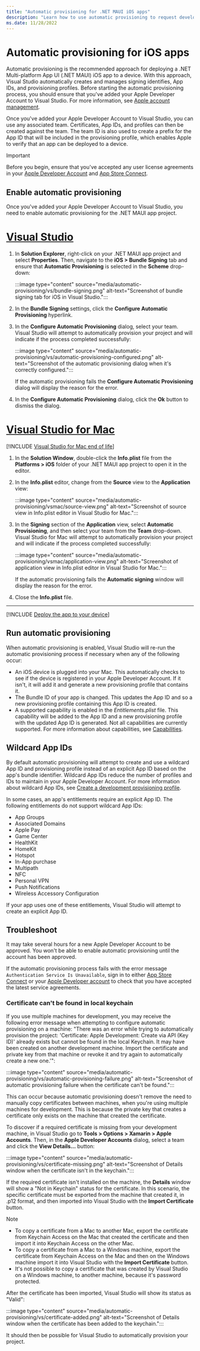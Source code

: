 ```yaml
---
title: "Automatic provisioning for .NET MAUI iOS apps"
description: "Learn how to use automatic provisioning to request development certificates and profiles for .NET MAUI iOS apps."
ms.date: 11/28/2022
---
```


# Automatic provisioning for iOS apps

Automatic provisioning is the recommended approach for deploying a .NET Multi-platform App UI (.NET MAUI) iOS app to a device. With this approach, Visual Studio automatically creates and manages signing identifies, App IDs, and provisioning profiles. Before starting the automatic provisioning process, you should ensure that you've added your Apple Developer Account to Visual Studio. For more information, see [Apple account management](~/ios/apple-account-management.md).

Once you've added your Apple Developer Account to Visual Studio, you can use any associated team. Certificates, App IDs, and profiles can then be created against the team. The team ID is also used to create a prefix for the App ID that will be included in the provisioning profile, which enables Apple to verify that an app can be deployed to a device.

> [!IMPORTANT]
> Before you begin, ensure that you've accepted any user license agreements in your [Apple Developer Account](https://developer.apple.com/account/) and [App Store Connect](https://appstoreconnect.apple.com/).

## Enable automatic provisioning

Once you've added your Apple Developer Account to Visual Studio, you need to enable automatic provisioning for the .NET MAUI app project.

<!-- markdownlint-disable MD025 -->
# [Visual Studio](#tab/vs)
<!-- markdownlint-enable MD025 -->

1. In **Solution Explorer**, right-click on your .NET MAUI app project and select **Properties**. Then, navigate to the **iOS > Bundle Signing** tab and ensure that **Automatic Provisioning** is selected in the **Scheme** drop-down:

    :::image type="content" source="media/automatic-provisioning/vs/bundle-signing.png" alt-text="Screenshot of bundle signing tab for iOS in Visual Studio.":::

1. In the **Bundle Signing** settings, click the **Configure Automatic Provisioning** hyperlink.

1. In the **Configure Automatic Provisioning** dialog, select your team. Visual Studio will attempt to automatically provision your project and will indicate if the process completed successfully:

    :::image type="content" source="media/automatic-provisioning/vs/automatic-provisioning-configured.png" alt-text="Screenshot of the automatic provisioning dialog when it's correctly configured.":::

    If the automatic provisioning fails the **Configure Automatic Provisioning** dialog will display the reason for the error.

1. In the **Configure Automatic Provisioning** dialog, click the **Ok** button to dismiss the dialog.

<!-- markdownlint-disable MD025 -->
# [Visual Studio for Mac](#tab/vsmac)
<!-- markdownlint-enable MD025 -->

[!INCLUDE [Visual Studio for Mac end of life](~/includes/vsmac-eol.md)]

1. In the **Solution Window**, double-click the **Info.plist** file from the **Platforms > iOS** folder of your .NET MAUI app project to open it in the editor.

1. In the **Info.plist** editor, change from the **Source** view to the **Application** view:

    :::image type="content" source="media/automatic-provisioning/vsmac/source-view.png" alt-text="Screenshot of source view in Info.plist editor in Visual Studio for Mac.":::

1. In the **Signing** section of the **Application** view, select **Automatic Provisioning**, and then select your team from the **Team** drop-down. Visual Studio for Mac will attempt to automatically provision your project and will indicate if the process completed successfully:

    :::image type="content" source="media/automatic-provisioning/vsmac/application-view.png" alt-text="Screenshot of application view in Info.plist editor in Visual Studio for Mac.":::

    If the automatic provisioning fails the **Automatic signing** window will display the reason for the error.

1. Close the **Info.plist** file.

---

[!INCLUDE [Deploy the app to your device](~/ios/includes/deploy.md)]

## Run automatic provisioning

When automatic provisioning is enabled, Visual Studio will re-run the automatic provisioning process if necessary when any of the following occur:

- An iOS device is plugged into your Mac. This automatically checks to see if the device is registered in your Apple Developer Account. If it isn't, it will add it and generate a new provisioning profile that contains it.
- The Bundle ID of your app is changed. This updates the App ID and so a new provisioning profile containing this App ID is created.
- A supported capability is enabled in the *Entitlements.plist* file. This capability will be added to the App ID and a new provisioning profile with the updated App ID is generated. Not all capabilities are currently supported. For more information about capabilities, see [Capabilities](~/ios/capabilities.md).

## Wildcard App IDs

By default automatic provisioning will attempt to create and use a wildcard App ID and provisioning profile instead of an explicit App ID based on the app's bundle identifier. Wildcard App IDs reduce the number of profiles and IDs to maintain in your Apple Developer Account. For more information about wildcard App IDs, see [Create a development provisioning profile](manual-provisioning.md#create-a-development-provisioning-profile).

In some cases, an app's entitlements require an explicit App ID. The following entitlements do not support wildcard App IDs:

- App Groups
- Associated Domains
- Apple Pay
- Game Center
- HealthKit
- HomeKit
- Hotspot
- In-App purchase
- Multipath
- NFC
- Personal VPN
- Push Notifications
- Wireless Accessory Configuration

If your app uses one of these entitlements, Visual Studio will attempt to create an explicit App ID.

## Troubleshoot

It may take several hours for a new Apple Developer Account to be approved. You won't be able to enable automatic provisioning until the account has been approved.

If the automatic provisioning process fails with the error message `Authentication Service Is Unavailable`, sign in to either [App Store Connect](https://appstoreconnect.apple.com/) or your [Apple Developer account](https://appleid.apple.com/account) to check that you have accepted the latest service agreements.

### Certificate can't be found in local keychain

If you use multiple machines for development, you may receive the following error message when attempting to configure automatic provisioning on a machine: "There was an error while trying to automatically provision the project: 'Certificate: Apple Development: Create via API (Key ID)' already exists but cannot be found in the local Keychain. It may have been created on another development machine. Import the certificate and private key from that machine or revoke it and try again to automatically create a new one.'":

:::image type="content" source="media/automatic-provisioning/vs/automatic-provisioning-failure.png" alt-text="Screenshot of automatic provisioning failure when the certificate can't be found.":::

This can occur because automatic provisioning doesn't remove the need to manually copy certificates between machines, when you're using multiple machines for development. This is because the private key that creates a certificate only exists on the machine that created the certificate.

To discover if a required certificate is missing from your development machine, in Visual Studio go to **Tools > Options > Xamarin > Apple Accounts**. Then, in the **Apple Developer Accounts** dialog, select a team and click the **View Details...** button:

:::image type="content" source="media/automatic-provisioning/vs/certificate-missing.png" alt-text="Screenshot of Details window when the certificate isn't in the keychain.":::

If the required certificate isn't installed on the machine, the **Details** window will show a "Not in Keychain" status for the certificate. In this scenario, the specific certificate must be exported from the machine that created it, in .p12 format, and then imported into Visual Studio with the **Import Certificate** button.

<!-- markdownlint-disable MD032 -->
> [!NOTE]
> - To copy a certificate from a Mac to another Mac, export the certificate from Keychain Access on the Mac that created the certificate and then import it into Keychain Access on the other Mac.
> - To copy a certificate from a Mac to a Windows machine, export the certificate from Keychain Access on the Mac and then on the Windows machine import it into Visual Studio with the **Import Certificate** button.
> - It's not possible to copy a certificate that was created by Visual Studio on a Windows machine, to another machine, because it's password protected.
<!-- markdownlint-enable MD032 -->

After the certificate has been imported, Visual Studio will show its status as "Valid":

:::image type="content" source="media/automatic-provisioning/vs/certificate-added.png" alt-text="Screenshot of Details window when the certificate has been added to the keychain.":::

It should then be possible for Visual Studio to automatically provision your project.
